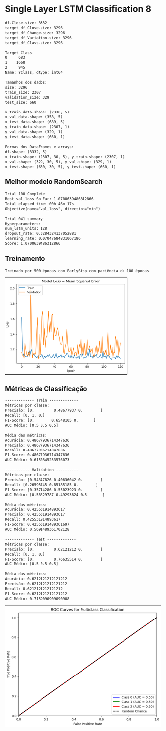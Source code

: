 # Single Layer LSTM Classification 8
    
    df.Close.size: 3332
    target_df_Close.size: 3296
    target_df_Change.size: 3296
    target_df_Variation.size: 3296
    target_df_Class.size: 3296

    Target Class
    0     683
    1    1668
    2     945
    Name: YClass, dtype: int64

    Tamanhos dos dados:
    size: 3296
    train_size: 2307
    validation_size: 329
    test_size: 660

    x_train_data.shape: (2336, 5)
    x_val_data.shape: (358, 5)
    x_test_data.shape: (689, 5)
    y_train_data.shape: (2307, 1)
    y_val_data.shape: (329, 1)
    y_test_data.shape: (660, 1)

    Formas dos DataFrames e arrays:
    df.shape: (3332, 5)
    x_train.shape: (2307, 30, 5), y_train.shape: (2307, 1)
    x_val.shape: (329, 30, 5), y_val.shape: (329, 1)
    x_test.shape: (660, 30, 5), y_test.shape: (660, 1)

## Melhor modelo RandomSearch

    Trial 100 Complete
    Best val_loss So Far: 1.0700639486312866
    Total elapsed time: 00h 46m 17s
    Objective(name="val_loss", direction="min")

    Trial 041 summary
    Hyperparameters:
    num_lstm_units: 128
    dropout_rate: 0.3284324137052881
    learning_rate: 0.07047684831067186
    Score: 1.0700639486312866

## Treinamento 
    Treinado por 500 épocas com EarlyStop com paciência de 100 épocas
![Alt text](./img/loss8.png)

## Métricas de Classificação
    ------------- Train -------------
    Métricas por classe:
    Precisão: [0.         0.48677937 0.        ]
    Recall: [0. 1. 0.]
    F1-Score: [0.        0.6548105 0.       ]
    AUC Médio: [0.5 0.5 0.5]

    Média das métricas:
    Acurácia: 0.48677936714347636
    Precisão: 0.48677936714347636
    Recall: 0.48677936714347636
    F1-Score: 0.48677936714347636
    AUC Médio: 0.6150845253576073

    ----------- Validation ----------
    Métricas por classe:
    Precisão: [0.54347826 0.40636042 0.        ]
    Recall: [0.26595745 0.85185185 0.        ]
    F1-Score: [0.35714286 0.55023923 0.        ]
    AUC Médio: [0.58829787 0.49293624 0.5       ]

    Média das métricas:
    Acurácia: 0.425531914893617
    Precisão: 0.425531914893617
    Recall: 0.425531914893617
    F1-Score: 0.42553191489361697
    AUC Médio: 0.5691489361702128

    ------------- Test -------------
    Métricas por classe:
    Precisão: [0.         0.62121212 0.        ]
    Recall: [0. 1. 0.]
    F1-Score: [0.         0.76635514 0.        ]
    AUC Médio: [0.5 0.5 0.5]

    Média das métricas:
    Acurácia: 0.6212121212121212
    Precisão: 0.6212121212121212
    Recall: 0.6212121212121212
    F1-Score: 0.6212121212121212
    AUC Médio: 0.7159090909090908

![Alt text](./img/auc8.png)